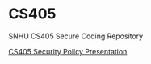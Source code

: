 # CS405
SNHU CS405 Secure Coding Repository

[CS405 Security Policy Presentation](https://youtu.be/_5PRQ3Kc4YQ)

